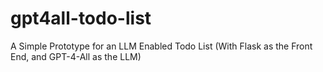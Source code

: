 # gpt4all-todo-list
A Simple Prototype for an LLM Enabled Todo List (With Flask as the Front End, and GPT-4-All as the LLM)
